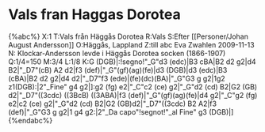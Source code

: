 # Vals fran Haggas Dorotea

{%abc%}
X:1
T:Vals från Häggås Dorotea
R:Vals
S:Efter [[Personer/Johan August Andersson]]
O:Häggås, Lappland
Z:till abc Eva Zwahlen 2009-11-13
N: Klockar-Andersson levde i Häggås Dorotea socken (1866-1907)
Q:1/4=150
M:3/4
L:1/8
K:G
(DGB)|:!segno!"_G"d3 (edc)|B3 cBA|B2 d2 g2|d4 B2|"_D7"(cB) A2 d2|f3 (def)|"_G"(gf)(ag)(fe)|d3 (DGB)|d3 (edc)|B3 (cBA)|B2 d2 g2|d4 d2|"_D7"f3 (ede)|(fe)(dc)(BA)|"_G"G3 g g2|1g2 z1(DGB):|2"_Fine" g4 g2|]:g2 (fg) e2|"_C"c2 (ce) g2|"_G"d2 (cd) B2|G2 (GB) d2|"_D7"((3cdc) ((3BcB) ((3ABA)|f3 (def)|"_G"(gf)(ag)(fe)|d4 g2|"_C"g2 (fg) e2|c2 (ce) g2|"_G"d2 (cd) B2|G2 (GB)d2|"_D7"((3cdc) B2 A2|f3 (def)|"_G"G3 g g2|1 g4 g2:|2"_Da capo"!segnot!"_al Fine" g3 (DGB)|] 
{%endabc%}


